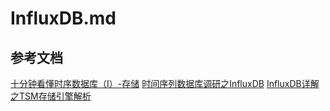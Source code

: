 # InfluxDB.md

## 参考文档
[十分钟看懂时序数据库（I）-存储](http://www.donews.com/news/detail/4/2952534.html)
[时间序列数据库调研之InfluxDB](http://blog.fatedier.com/2016/07/05/research-of-time-series-database-influxdb/)
[InfluxDB详解之TSM存储引擎解析](http://blog.fatedier.com/2016/08/05/detailed-in-influxdb-tsm-storage-engine-one/)
